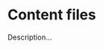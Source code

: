 <!-- ======================================================================
--- Search engine
title:          Content files
keywords:       content file
description:    Content files in md-site-engine.
--- Menu system
order:          20
text:           Content files
hidden:         false
umbel:          false
--- Page properties
id:             
document:       
layout:         layout-2-left
$-left:         toc
======================================================================= -->

# Content files

Description...